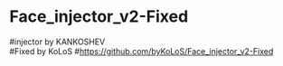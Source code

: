 # Face_injector_v2-Fixed	
#injector by KANKOSHEV	
#Fixed by KoLoS	
#https://github.com/byKoLoS/Face_injector_v2-Fixed
